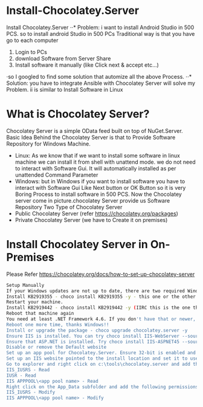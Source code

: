 # Install-Chocolatey.Server
Install Chocolatey.Server
⋅⋅* Problem:
i want to install Android Studio in 500 PCS. so to install android Studio in 500 PCs Traditional way is that you have go to each computer 
1) Login to PCs
2) download Software from Server Share
3) Install software it manually (like Click next & accept etc...)

⋅so I googled to find some solution that automize all the above Process.
⋅⋅* Solution:
you have to integrate Ansible with Chocolatey Server will solve my Problem. ii is similar to Install Software in Linux



# What is Chocolatey Server?
Chocolatey Server is a simple OData feed built on top of NuGet.Server. 
Basic Idea Behind the Chocolatey Server is that to Provide Software Repository for Windows Machine.
- Linux:
As we know that if we want to install some software in linux machine we can install it from shell with unattend mode. we do not need to interact with Software Gui. It will automatically installed as per unattended Command Parameter
- Windows:
but in Windows if you want to install software you have to interact with Software Gui Like Next button or OK Button so it is very Boring Process to install software in 500 PCS.
Now the Chocolatey server come in picture.chocolatey Server provide us Software Repository 
Two Type of Chocolatey Server
- Public Chocolatey Server (refer https://chocolatey.org/packages)
- Private Chocolatey Server (we have to Create it on premises)

# Install Chocolatey Server in On-Premises
Please Refer https://chocolatey.org/docs/how-to-set-up-chocolatey-server

```bash
Setup Manually
If your Windows updates are not up to date, there are two required Windows updates you are going to need (heads up they take awhile)
Install KB2919355 - choco install KB2919355 -y - this one or the other Windows update takes a very long time to install, just be patient
Restart your machine.
Install KB2919442 - choco install KB2919442 -y (IIRC this is the one that takes forever...) -
Reboot that machine again
You need at least .NET Framework 4.6. If you don't have that or newer, then run choco install dotnet4.6.1 -y
Reboot one more time, thanks Windows!!
Install or upgrade the package - choco upgrade chocolatey.server -y
Ensure IIS is installed. You can try choco install IIS-WebServer --source windowsfeatures
Ensure that ASP.NET is installed. Try choco install IIS-ASPNET45 --source windowsfeatures (Windows Server 2012). Use IIS-ASPNET for Windows Server 2008, possibly IIS-ASPNET46 for Windows Server 2016.
Disable or remove the Default website
Set up an app pool for Chocolatey.Server. Ensure 32-bit is enabled and the managed runtime version is v4.0 (or some version of 4). Ensure it is "Integrated" and not "Classic".
Set up an IIS website pointed to the install location and set it to use the app pool.
Go to explorer and right click on c:\tools\chocolatey.server and add the following permissions:
IIS_IUSRS - Read
IUSR - Read
IIS APPPOOL\<app pool name> - Read
Right click on the App_Data subfolder and add the following permissions:
IIS_IUSRS - Modify
IIS APPPOOL\<app pool name> - Modify

````
